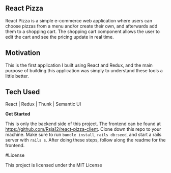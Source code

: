 **React Pizza**
---------
React Pizza is a simple e-commerce web application where users can choose pizzas from a menu and/or create their own, and afterwards add them to a shopping cart. The shopping cart component allows the user to edit the cart and see the pricing update in real time.

**Motivation**
---------
This is the first application I built using React and Redux, and the main purpose of building this application was simply to understand these tools a little better.

**Tech Used**
---------
React | Redux | Thunk | Semantic UI

**Get Started**

This is only the backend side of this project. The frontend can be found at https://github.com/Rsja12/react-pizza-client. Clone down this repo to your machine. Make sure to run `bundle install`, `rails db:seed`, and start a rails server with `rails s`. After doing these steps, follow along the readme for the frontend.

#License

This project is licensed under the MIT License